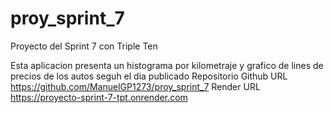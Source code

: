 # proy_sprint_7
Proyecto del Sprint 7 con Triple Ten

Esta aplicacion presenta un histograma por kilometraje y grafico de lines de precios de los autos seguh el dia publicado 
Repositorio Github URL https://github.com/ManuelGP1273/proy_sprint_7
Render URL https://proyecto-sprint-7-tpt.onrender.com